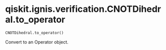 # qiskit.ignis.verification.CNOTDihedral.to\_operator

`CNOTDihedral.to_operator()`

Convert to an Operator object.

